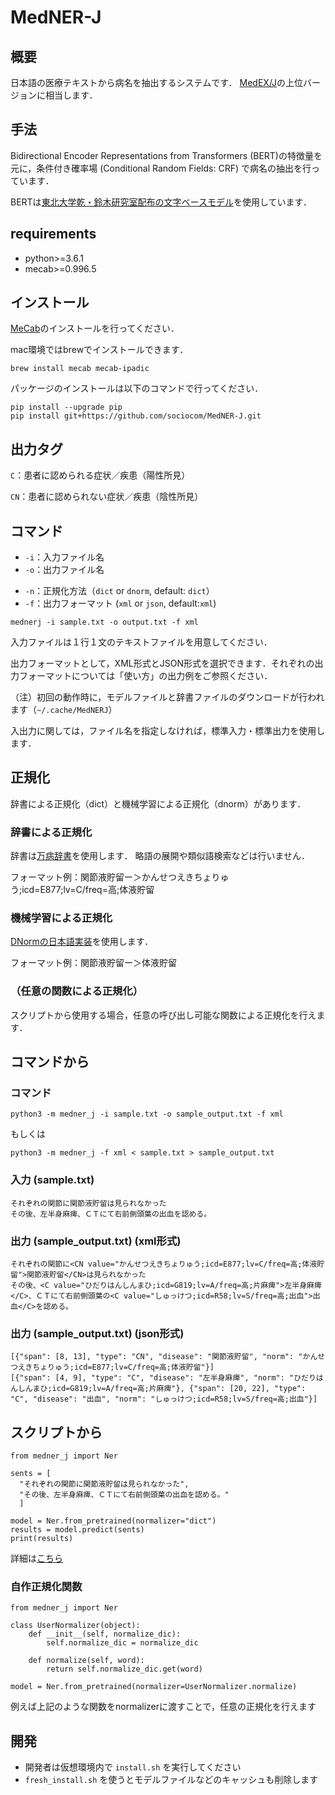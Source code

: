 # MedNER-J
## 概要
<!-- 日本語の病名抽出器である[MedEX/J](https://sociocom.naist.jp/medex-j/)の最新バージョンです． -->

日本語の医療テキストから病名を抽出するシステムです．
[MedEX/J](https://sociocom.naist.jp/medex-j/)の上位バージョンに相当します．

## 手法
Bidirectional Encoder Representations from Transformers (BERT)の特徴量を元に，条件付き確率場 (Conditional Random Fields: CRF) で病名の抽出を行っています．

BERTは[東北大学乾・鈴木研究室配布の文字ベースモデル](https://www.nlp.ecei.tohoku.ac.jp/news-release/3284/)を使用しています．

## requirements
- python>=3.6.1
- mecab>=0.996.5

## インストール
[MeCab](https://taku910.github.io/mecab/)のインストールを行ってください．

mac環境ではbrewでインストールできます．

`brew install mecab mecab-ipadic`

パッケージのインストールは以下のコマンドで行ってください．

```
pip install --upgrade pip
pip install git+https://github.com/sociocom/MedNER-J.git
```

<!-- ## データ
- 学習済みモデルファイル
- 病名正規化用辞書ファイル

のダウンロードが必要です．以下のコマンドでダウンロードを行えます．

`sh download_data.sh` -->

## 出力タグ
`C`：患者に認められる症状／疾患（陽性所見）

`CN`：患者に認められない症状／疾患（陰性所見）

## コマンド
- `-i`：入力ファイル名
- `-o`：出力ファイル名
<!-- - -m：モデル（default: BERT） -->
- `-n`：正規化方法（`dict` or `dnorm`, default: `dict`）
- `-f`：出力フォーマット (`xml` or `json`, default:`xml`)

```
mednerj -i sample.txt -o output.txt -f xml
```

入力ファイルは１行１文のテキストファイルを用意してください．

出力フォーマットとして，XML形式とJSON形式を選択できます．それぞれの出力フォーマットについては「使い方」の出力例をご参照ください．

（注）初回の動作時に，モデルファイルと辞書ファイルのダウンロードが行われます（`~/.cache/MedNERJ`）

入出力に関しては，ファイル名を指定しなければ，標準入力・標準出力を使用します．

## 正規化
辞書による正規化（dict）と機械学習による正規化（dnorm）があります．

### 辞書による正規化
辞書は[万病辞書](https://sociocom.naist.jp/manbyou-dic/)を使用します．
略語の展開や類似語検索などは行いません．

フォーマット例：関節液貯留ー＞かんせつえきちょりゅう;icd=E877;lv=C/freq=高;体液貯留

### 機械学習による正規化
[DNormの日本語実装](https://github.com/sociocom/DNorm-J)を使用します．

フォーマット例：関節液貯留ー＞体液貯留

### （任意の関数による正規化）
スクリプトから使用する場合，任意の呼び出し可能な関数による正規化を行えます．


## コマンドから
### コマンド
`python3 -m medner_j -i sample.txt -o sample_output.txt -f xml`

もしくは

`python3 -m medner_j -f xml < sample.txt > sample_output.txt`

### 入力 (sample.txt)
```
それぞれの関節に関節液貯留は見られなかった
その後、左半身麻痺、ＣＴにて右前側頭葉の出血を認める。
```


### 出力 (sample_output.txt) (xml形式)
```
それぞれの関節に<CN value="かんせつえきちょりゅう;icd=E877;lv=C/freq=高;体液貯留">関節液貯留</CN>は見られなかった
その後、<C value="ひだりはんしんまひ;icd=G819;lv=A/freq=高;片麻痺">左半身麻痺</C>、ＣＴにて右前側頭葉の<C value="しゅっけつ;icd=R58;lv=S/freq=高;出血">出血</C>を認める。
```

### 出力 (sample_output.txt) (json形式)
```
[{"span": [8, 13], "type": "CN", "disease": "関節液貯留", "norm": "かんせつえきちょりゅう;icd=E877;lv=C/freq=高;体液貯留"}]
[{"span": [4, 9], "type": "C", "disease": "左半身麻痺", "norm": "ひだりはんしんまひ;icd=G819;lv=A/freq=高;片麻痺"}, {"span": [20, 22], "type": "C", "disease": "出血", "norm": "しゅっけつ;icd=R58;lv=S/freq=高;出血"}]
```

## スクリプトから
```
from medner_j import Ner

sents = [
  "それぞれの関節に関節液貯留は見られなかった",
  "その後、左半身麻痺、ＣＴにて右前側頭葉の出血を認める。"
  ]

model = Ner.from_pretrained(normalizer="dict")
results = model.predict(sents)
print(results)
```

詳細は[こちら](https://sociocom.github.io/MedNER-J/)

### 自作正規化関数
```
from medner_j import Ner

class UserNormalizer(object):
    def __init__(self, normalize_dic):
        self.normalize_dic = normalize_dic
    
    def normalize(self, word):
        return self.normalize_dic.get(word)
   
model = Ner.from_pretrained(normalizer=UserNormalizer.normalize)
```

例えば上記のような関数をnormalizerに渡すことで，任意の正規化を行えます


## 開発

- 開発者は仮想環境内で `install.sh` を実行してください
- `fresh_install.sh` を使うとモデルファイルなどのキャッシュも削除します
